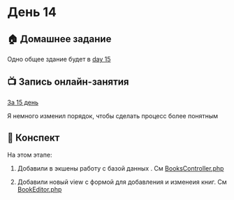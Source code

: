
# День 14

## :house: Домашнее задание

Одно общее здание будет в [day 15](../day-15)

## :tv: Запись онлайн-занятия
[За 15 день](https://zoom.us/rec/share/vMdWC-zIqXpJQKvHzGGOWYN8Mqu0T6a80XJKr_ZeyxyN3KxaalEj8UkRhYRpV-Ga?startTime=1586438573000)

Я немного изменил порядок, чтобы сделать процесс более понятным

## :scroll: Конспект

На этом этапе:

1. Добавили в экшены работу с базой данных . См [BooksController.php](./Controllers/BooksController.php)

1. Добавили новый view с формой для добавления и изменеия книг. См [BookEditor.php](./Views/BookEditor.php)

